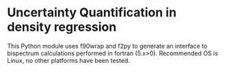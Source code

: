 # Uncertainty Quantification in density regression

This Python module uses f90wrap and f2py to generate an interface to bispectrum 
calculations performed in fortran (5.x>0). Recommended OS is Linux, no other
platforms have been tested.

